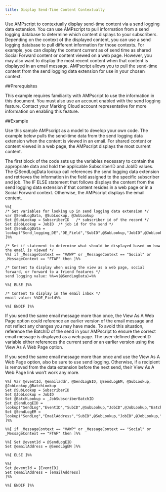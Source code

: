```yaml
---
title: Display Send-Time Content Contextually
---
```


Use AMPscript to contextually display send-time content via a send logging data extension. You can use AMPscript to pull information from a send logging database to determine which content displays to your subscribers. Depending on the context of the displayed content, you can use a send logging database to pull different information for those contexts. For example, you can display the content current as of send time as shared Social Forward content or content viewed on a web page. However, you may also want to display the most recent content when that content is displayed in an email message. AMPscript allows you to pull the send-time content from the send logging data extension for use in your chosen context.

##Prerequisites

This example requires familiarity with AMPscript to use the information in this document. You must also use an account enabled with the send logging feature. Contact your Marking Cloud account representative for more information on enabling this feature.

##Example

Use this sample AMPscript as a model to develop your own code. The example below pulls the send-time data from the send logging data extension when the content is viewed in an email. For shared content or content viewed in a web page, the AMPscript displays the most current content.

The first block of the code sets up the variables necessary to contain the appropriate data and hold the applicable SubscriberID and JobID values. The @SendLogData lookup call references the send logging data extension and retrieves the information in the field assigned to the specific subscriber and job. The IF ELSE statement that follows displays the content from the send logging data extension if that content resides in a web page or in a Social Forward context. Otherwise, the AMPscript displays the email content.

```
%%[
/* Set variables for looking up in send logging data extension */
var @SendLogData, @SubLookup, @JobLookup
Set @SubLookup = SubscriberID   /* subscriber id of the record */
Set @JobLookup = JobID  /* job id for the send */
Set @SendLogData = lookup("Send_logging_DE","DE_Field","SubID",@SubLookup,"JobID",@JobLookup)
]%%

/* Set if statement to determine what should be displayed based on how the email is viewed */
%%[ if _MessageContext == "VAWP" or _MessageContext == "Social" or _MessageContext == "FTAF" then ]%%

/* Content to display when using the view as a web page, social forward, or forward to a friend features */
send logging value: %%=v(@SendLogData)=%%

%%[ ELSE ]%%

/* Content to display in the email inbox */
email value: %%DE_Field%%

%%[ ENDIF ]%%
```

If you send the same email message more than once, the View As A Web Page option could reference an earlier version of the email message and not reflect any changes you may have made. To avoid this situation, reference the BatchID of the send in your AMPscript to ensure the correct email message is displayed as a web page. The user-defined @eventID variable either references the current send or an earlier version using the View As A Web Page option.

If you send the same email message more than once and use the View As A Web Page option, also be sure to use send logging. Otherwise, if a recipient is removed from the data extension before the next send, their View As A Web Page link won’t work any more.

```
%%[ Var @eventId, @emailaddr, @SendLogEID, @SendLogEM, @SubLookup, @JobLookup,@BatchLookup
Set @SubLookup = SubscriberID
Set @JobLookup = JobID
Set @BatchLookup = _JobSubscriberBatchID
Set @SendLogEID = lookup("SendLog","EventID","SubID",@SubLookup,"JobID",@JobLookup,"BatchID",@BatchLookup)
Set @SendLogEM = lookup("SendLog","EmailAddress","SubID",@SubLookup,"JobID",@JobLookup,"BatchID",@BatchLookup)
]%%

%%[ if _MessageContext == "VAWP" or _MessageContext == "Social" or _MessageContext == "FTAF" then ]%%

%%[ Set @eventId = @SendLogEID
Set @emailAddress = @SendLogEM ]%%

%%[ ELSE ]%%

%%[
Set @eventId = [EventID]
Set @emailAddress = [emailAddress]
]%%

%%[ ENDIF ]%%
```
